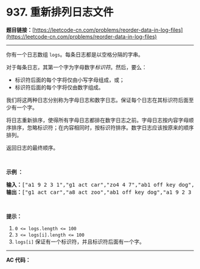 # 937. 重新排列日志文件

**题目链接：**[https://leetcode-cn.com/problems/reorder-data-in-log-files](https://leetcode-cn.com/problems/reorder-data-in-log-files)

---

<div class="content__1Y2H">
 <div class="notranslate">
  <p>你有一个日志数组 <code>logs</code>。每条日志都是以空格分隔的字串。</p> 
  <p>对于每条日志，其第一个字为字母数字<em>标识符</em>。然后，要么：</p> 
  <ul> 
   <li>标识符后面的每个字将仅由小写字母组成，或；</li> 
   <li>标识符后面的每个字将仅由数字组成。</li> 
  </ul> 
  <p>我们将这两种日志分别称为字母日志和数字日志。保证每个日志在其标识符后面至少有一个字。</p> 
  <p>将日志重新排序，使得所有字母日志都排在数字日志之前。字母日志按内容字母顺序排序，忽略标识符；在内容相同时，按标识符排序。数字日志应该按原来的顺序排列。</p> 
  <p>返回日志的最终顺序。</p> 
  <p>&nbsp;</p> 
  <p><strong>示例 ：</strong></p> 
  <pre class="language-text"><strong>输入：</strong>["a1 9 2 3 1","g1 act car","zo4 4 7","ab1 off key dog","a8 act zoo"]
<strong>输出：</strong>["g1 act car","a8 act zoo","ab1 off key dog","a1 9 2 3 1","zo4 4 7"]
</pre> 
  <p>&nbsp;</p> 
  <p><strong>提示：</strong></p> 
  <ol> 
   <li><code>0 &lt;= logs.length &lt;= 100</code></li> 
   <li><code>3 &lt;= logs[i].length &lt;= 100</code></li> 
   <li><code>logs[i]</code>&nbsp;保证有一个标识符，并且标识符后面有一个字。</li> 
  </ol> 
 </div>
</div>

---

**AC 代码：**

```java

```